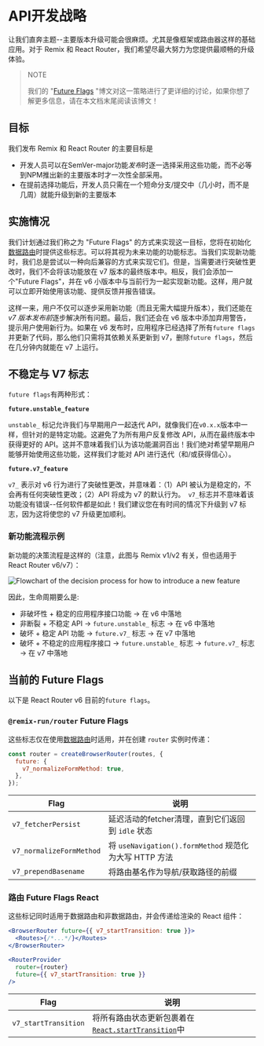 # API开发战略

让我们直奔主题--主要版本升级可能会很麻烦。尤其是像框架或路由器这样的基础应用。对于 Remix 和 React Router，我们希望尽最大努力为您提供最顺畅的升级体验。

> NOTE
>
> 我们的 "[Future Flags](https://remix.run/blog/future-flags) "博文对这一策略进行了更详细的讨论，如果你想了解更多信息，请在本文档末尾阅读该博文！

## 目标

我们发布 Remix 和 React Router 的主要目标是

- 开发人员可以在SemVer-major功能*发布*时逐一选择采用这些功能，而不必等到NPM推出新的主要版本时才一次性全部采用。
- 在提前选择功能后，开发人员只需在一个短命分支/提交中（几小时，而不是几周）就能升级到新的主要版本

## 实施情况

我们计划通过我们称之为 "Future Flags" 的方式来实现这一目标，您将在初始化[数据路由](https://reactrouter.com/en/main/routers/picking-a-router)时提供这些标志。可以将其视为未来功能的功能标志。当我们实现新功能时，我们总是尝试以一种向后兼容的方式来实现它们。但是，当需要进行突破性更改时，我们不会将该功能放在 v7 版本的最终版本中。相反，我们会添加一个"Future Flags"，并在 v6 小版本中与当前行为一起实现新功能。这样，用户就可以立即开始使用该功能、提供反馈并报告错误。

这样一来，用户不仅可以逐步采用新功能（而且无需大幅提升版本），我们还能在 *v7 版本发布前*逐步解决所有问题。最后，我们还会在 v6 版本中添加弃用警告，提示用户使用新行为。如果在 v6 发布时，应用程序已经选择了所有`future flags`并更新了代码，那么他们只需将其依赖关系更新到 v7，删除`future flags`，然后在几分钟内就能在 v7 上运行。

## 不稳定与 V7 标志

`future flags`有两种形式：

**`future.unstable_feature`**

`unstable_` 标记允许我们与早期用户一起迭代 API，就像我们在`v0.x.x`版本中一样，但针对的是特定功能。这避免了为所有用户反复修改 API，从而在最终版本中获得更好的 API。这并不意味着我们认为该功能漏洞百出！我们绝对希望早期用户能够开始使用这些功能，这样我们才能对 API 进行迭代（和/或获得信心）。

**`future.v7_feature`**

`v7_` 表示对 v6 行为进行了突破性更改，并意味着：（1）API 被认为是稳定的，不会再有任何突破性更改；（2）API 将成为 v7 的默认行为。` v7_`标志并不意味着该功能没有错误--任何软件都是如此！我们建议您在有时间的情况下升级到 v7 标志，因为这将使您的 v7 升级更加顺利。

### 新功能流程示例

新功能的决策流程是这样的（注意，此图与 Remix v1/v2 有关，但也适用于 React Router v6/v7）：

![Flowchart of the decision process for how to introduce a new feature](https://remix.run/docs-images/feature-flowchart.png)

因此，生命周期要么是:

- 非破坏性 + 稳定的应用程序接口功能 -> 在 v6 中落地
- 非断裂 + 不稳定 API -> `future.unstable_` 标志 -> 在 v6 中落地
- 破坏 + 稳定 API 功能 -> `future.v7_` 标志 -> 在 v7 中落地
- 破坏 + 不稳定的应用程序接口 -> `future.unstable_` 标志 -> `future.v7_` 标志 -> 在 v7 中落地

## 当前的 Future Flags

以下是 React Router v6 目前的`future flags`。

### `@remix-run/router` Future Flags

这些标志仅在使用[数据路由](https://reactrouter.com/en/main/routers/picking-a-router)时适用，并在创建 `router` 实例时传递：

```jsx
const router = createBrowserRouter(routes, {
  future: {
    v7_normalizeFormMethod: true,
  },
});
```

| Flag                     | 说明                                                   |
| ------------------------ | ------------------------------------------------------ |
| `v7_fetcherPersist`      | 延迟活动的fetcher清理，直到它们返回到 `idle` 状态      |
| `v7_normalizeFormMethod` | 将 `useNavigation().formMethod` 规范化为大写 HTTP 方法 |
| `v7_prependBasename`     | 将路由基名作为导航/获取路径的前缀                      |

### 路由 Future Flags React

这些标记同时适用于数据路由和非数据路由，并会传递给渲染的 React 组件：

```jsx
<BrowserRouter future={{ v7_startTransition: true }}>
  <Routes>{/*...*/}</Routes>
</BrowserRouter>
```

```jsx
<RouterProvider
  router={router}
  future={{ v7_startTransition: true }}
/>
```

| Flag                 | 说明                                                         |
| -------------------- | ------------------------------------------------------------ |
| `v7_startTransition` | 将所有路由状态更新包裹着在[`React.startTransition`](https://react.dev/reference/react/startTransition)中 |